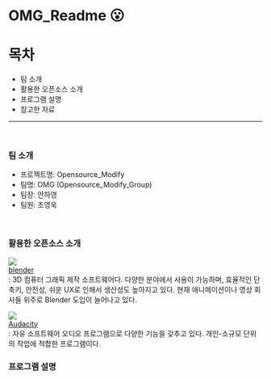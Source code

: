 # OMG_Readme :open_mouth:


# 목차
  - 팀 소개
  - 활용한 오픈소스 소개
  - 프로그램 설명
  - 참고한 자료

***
<br/>

### 팀 소개
  - 프로젝트명: Opensource_Modify
  - 팀명: OMG (Opensource_Modify_Group)  
  - 팀장: 안하영
  - 팀원: 조영욱
<br/>

### 활용한 오픈소스 소개
<img src="https://img.shields.io/badge/Blender-E87D0D?style=flat&logo=Blender&logoColor=white"/> <br/>
[blender](https://projects.blender.org/blender/blender?utm_medium=www-footer) <br/>
: 3D 컴퓨터 그래픽 제작 소프트웨어다. 다양한 분야에서 사용이 가능하며, 효율적인 단축키, 안전성, 쉬운 UX로 인해서 생산성도 높아지고 있다. 현재 애니메이션이나 영상 회사들 위주로 Blender 도입이 늘어나고 있다.


<img src="https://img.shields.io/badge/Audacity-0000CC?style=flat&logo=Audacity&logoColor=white"/> <br/>
[Audacity](https://www.audacityteam.org/) <br/>
: 자유 소프트웨어 오디오 프로그램으로 다양한 기능을 갖추고 있다. 개인-소규모 단위의 작업에 적합한 프로그램이다.
<br/>

### 프로그램 설명


